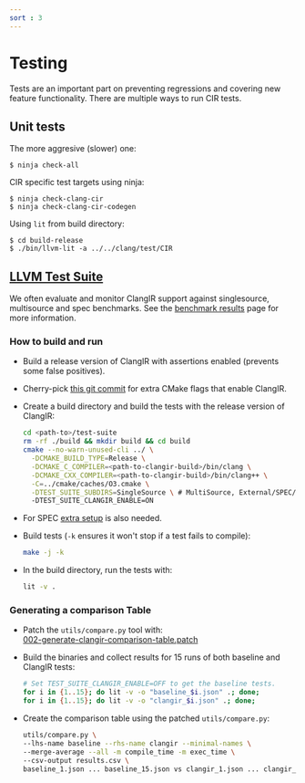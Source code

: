 ```yaml
---
sort : 3
---
```


# Testing

Tests are an important part on preventing regressions and covering new feature
functionality. There are multiple ways to run CIR tests.

## Unit tests

The more aggresive (slower) one:
```
$ ninja check-all
```

CIR specific test targets using ninja:
```
$ ninja check-clang-cir
$ ninja check-clang-cir-codegen
```

Using `lit` from build directory:

```
$ cd build-release
$ ./bin/llvm-lit -a ../../clang/test/CIR
```

## [LLVM Test Suite](https://github.com/llvm/llvm-test-suite)

We often evaluate and monitor ClangIR support against singlesource, multisource and spec benchmarks. See the [benchmark results](https://llvm.github.io/clangir/Development/benchmark.html) page for more information.

### How to build and run

* Build a release version of ClangIR with assertions enabled (prevents some false positives).

* Cherry-pick [this git commit](https://github.com/bcardosolopes/llvm-test-suite/commit/87315cdd064aa2ba676575d3ec0e807cf84943c0) for extra CMake flags that enable ClangIR.

* Create a build directory and build the tests with the release version of ClangIR:
  ```bash
  cd <path-to>/test-suite
  rm -rf ./build && mkdir build && cd build
  cmake --no-warn-unused-cli ../ \
    -DCMAKE_BUILD_TYPE=Release \
    -DCMAKE_C_COMPILER=<path-to-clangir-build>/bin/clang \
    -DCMAKE_CXX_COMPILER=<path-to-clangir-build>/bin/clang++ \
    -C=../cmake/caches/O3.cmake \
    -DTEST_SUITE_SUBDIRS=SingleSource \ # MultiSource, External/SPEC/CINT2017rate, External/SPEC/CFP2017rate
    -DTEST_SUITE_CLANGIR_ENABLE=ON
  ```

* For SPEC [extra setup](https://llvm.org/docs/TestSuiteGuide.html#external-suites) is also needed.

* Build tests (`-k` ensures it won't stop if a test fails to compile):
  ```bash
  make -j -k
  ```

* In the build directory, run the tests with:
  ```bash
  lit -v .
  ```

### Generating a comparison Table

* Patch the `utils/compare.py` tool with:\
[002-generate-clangir-comparison-table.patch](../Files/002-generate-clangir-comparison-table.patch)

* Build the binaries and collect results for 15 runs of both baseline and ClangIR tests:
    ```bash
    # Set TEST_SUITE_CLANGIR_ENABLE=OFF to get the baseline tests.
    for i in {1..15}; do lit -v -o "baseline_$i.json" .; done;
    for i in {1..15}; do lit -v -o "clangir_$i.json" .; done;
    ```

* Create the comparison table using the patched `utils/compare.py`:
  ```bash
  utils/compare.py \
  --lhs-name baseline --rhs-name clangir --minimal-names \
  --merge-average --all -m compile_time -m exec_time \
  --csv-output results.csv \
  baseline_1.json ... baseline_15.json vs clangir_1.json ... clangir_15.json
  ```
